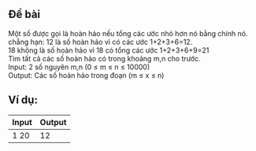 ## Đề bài
Một số được gọi là hoàn hảo nếu tổng các ước nhỏ hơn nó bằng chính nó.\
chẳng hạn: 12 là số hoàn hảo vì có các ước 1+2+3+6=12.\
	18 không là số hoàn hảo vì 18 có tổng các ước 1+2+3+6+9=21\
Tìm tất cả các số hoàn hảo có trong khoảng m,n cho trước.\
Input: 2 số nguyên m,n (0 ≤  m ≤  n ≤  10000)\
Output: Các số hoàn hảo trong đoạn (m ≤  x ≤  n)

## Ví dụ:
|Input|Output|
|---|---|
|1 20|12|
